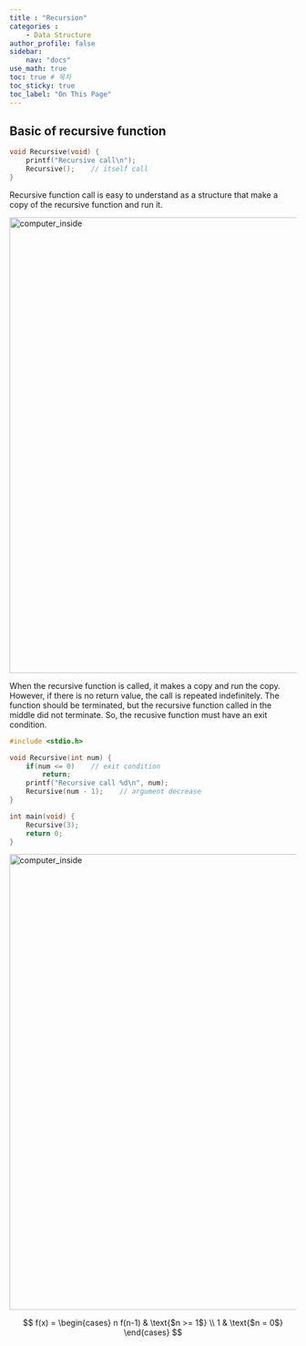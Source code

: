 ```yaml
---
title : "Recursion"
categories : 
    - Data Structure
author_profile: false
sidebar:
    nav: "docs"
use_math: true
toc: true # 목차
toc_sticky: true
toc_label: "On This Page"
---
```


## Basic of recursive function

```c
void Recursive(void) {
    printf("Recursive call\n");
    Recursive();    // itself call 
}
```

Recursive function call is easy to understand as a structure that make a copy of the recursive function and run it.

<img width="800" alt="computer_inside" src="https://user-images.githubusercontent.com/92430498/142723977-4ec55614-a1c0-491f-8e80-66bc76adb9d8.png"> 

When the recursive function is called, it makes a copy and run the copy. However, if there is no return value, the call is repeated indefinitely. The function should be terminated, but the recursive function called in the middle did not terminate. So, the recusive function must have an exit condition.

```c
#include <stdio.h>

void Recursive(int num) {
    if(num <= 0)    // exit condition
        return;
    printf("Recursive call %d\n", num);
    Recursive(num - 1);    // argument decrease
}

int main(void) {
    Recursive(3);
    return 0;
}
```

<img width="800" alt="computer_inside" src="https://user-images.githubusercontent.com/92430498/142724772-40742944-b53a-4e30-8973-d981707e1f56.png"> 




$$
  f(x) = \begin{cases}  
    n f(n-1) & \text{$n >= 1$} \\  
    1 & \text{$n = 0$}  
  \end{cases}
$$